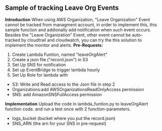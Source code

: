 ## Sample of tracking Leave Org Events

**Introduction**
When using AWS Organization, "Leave Organization" Event cannot be tracked from managment account, in order to implement this, this sample  function and addionally add notification when such event occurs. Besides the "Leave Organization" Event, other event cannot be auto-tracked by cloudtrail and cloudwatch, you can try the this solution to implement the monitor and alerts. 
**Pre-Requests:**
1. Create Lambda Funtion, named "leaveOrgAlert"
2. Create a json file ("record.json") in S3
3. Set Up SNS for notification
4. Set up EventBridge to trigger lambda hourly
5. Set Up Role for lambda with
- S3: Write and Read access to the Json file in step 2
- Organizations:add AWSOrganizationsReadOnlyAccess permission
- SNS: add AmazonSNSFullAccess permission

**Implementation**
Upload the code in lambda_funtion.py to leaveOrgAlert function code. and run a test once with 2 function-parameters.
- logs_bucket (bucket where you put the record.json)
- SNS_ARN (the arn for your SNS in pre-request)